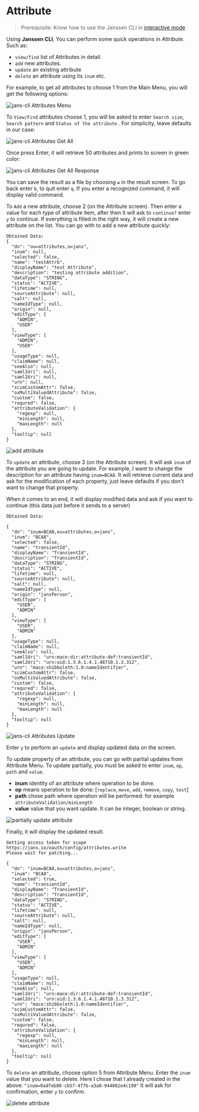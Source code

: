 # Attribute

> Prerequisite: Know how to use the Janssen CLI in [interactive mode](im-index.md)

Using **Janssen CLI**, You can perform some quick operations in _Attribute_. Such as:
- `view/find` list of Attributes in detail.
- `add` new attributes.
- `update` an existing attribute
- `delete` an attribute using its `inum` etc.

For example, to get all attributes to choose 1 from the Main Menu, you will get the following options:

![jans-cli Attributes Menu](../../../img/image-im-attributes-main-03042021.png)

To `View/Find` attributes choose 1, you will be asked to enter `Search size`,  `Search pattern` and `Status of the attribute` . For simplicity, leave defaults in our case:

![jans-cli Attributes Get All](../../../img/image-im-attributes-get-all-03042021.png)

Once press Enter, it will retrieve 50 attributes and prints to screen in green color:

![jans-cli Attributes Get All Response](../../../img/image-im-attributes-get-all-response-03042021.png)

You can save the result as a file by choosing `w` in the result screen. To go back enter `b`, to quit enter `q`. If you enter a recognized command, it will display valid command.

To `Add` a new attribute, choose 2 (on the Attribute screen). Then enter a value for each type of attribute item, after then it will ask to `continue?` enter `y` to continue. If everything is filled in the right way, it will create a new attribute on the list.
You can go with to add a new attribute quickly:
```text
Obtained Data:
{
  "dn": "ou=attributes,o=jans",
  "inum": null,
  "selected": false,
  "name": "testAttrb",
  "displayName": "test Attribute",
  "description": "testing attribute addition",
  "dataType": "STRING",
  "status": "ACTIVE",
  "lifetime": null,
  "sourceAttribute": null,
  "salt": null,
  "nameIdType": null,
  "origin": null,
  "editType": [
    "ADMIN",
    "USER"
  ],
  "viewType": [
    "ADMIN",
    "USER"
  ],
  "usageType": null,
  "claimName": null,
  "seeAlso": null,
  "saml1Uri": null,
  "saml2Uri": null,
  "urn": null,
  "scimCustomAttr": false,
  "oxMultiValuedAttribute": false,
  "custom": false,
  "requred": false,
  "attributeValidation": {
    "regexp": null,
    "minLength": null,
    "maxLength": null
  },
  "tooltip": null
}
```

![add attribute](../../../img/image-im-add-attrb-03042021.png) 

To `update` an attribute, choose 3 (on the Attribute screen). It will ask `inum` of the attribute you are going to update. For example, I want to change the description for an attribute having `inum=BCA8`. 
It will retrieve current data and ask for the modification of each property, just leave defaults if you don't want to change that property.

When it comes to an end, it will display modified data and ask if you want to continue (this data just before it sends to a server)

```text
Obtained Data:

{
  "dn": "inum=BCA8,ou=attributes,o=jans",
  "inum": "BCA8",
  "selected": false,
  "name": "transientId",
  "displayName": "TransientId",
  "description": "TransientId",
  "dataType": "STRING",
  "status": "ACTIVE",
  "lifetime": null,
  "sourceAttribute": null,
  "salt": null,
  "nameIdType": null,
  "origin": "jansPerson",
  "editType": [
    "USER",
    "ADMIN"
  ],
  "viewType": [
    "USER",
    "ADMIN"
  ],
  "usageType": null,
  "claimName": null,
  "seeAlso": null,
  "saml1Uri": "urn:mace:dir:attribute-def:transientId",
  "saml2Uri": "urn:oid:1.3.6.1.4.1.48710.1.3.312",
  "urn": "mace:shibboleth:1.0:nameIdentifier",
  "scimCustomAttr": false,
  "oxMultiValuedAttribute": false,
  "custom": false,
  "requred": false,
  "attributeValidation": {
    "regexp": null,
    "minLength": null,
    "maxLength": null
  },
  "tooltip": null
}
```
![jans-cli Attributes Update](../../../img/image-im-attributes-update-03042021.png)

Enter `y` to perform an `update` and display updated data on the screen.

To update property of an attribute, you can go with partial updates from Attribute Menu. To update partially, you must be asked to enter `inum`, `op`, `path` and `value`.
- **__inum__** identity of an attribute where operation to be done.
- **__op__** means operation to be done: [`replace`, `move`, `add`, `remove`, `copy`, `test`]
- **__path__** chose path where operation will be performed: for example `attributeValidation/minLength`
- **__value__** value that you want update. It can be integer, boolean or string.

![partially update attribute](../../../img/image-im-partial-attrb-update-03042021.png)

Finally, it will display the updated result.

```text
Getting access token for scope https://jans.io/oauth/config/attributes.write
Please wait for patching...

{
  "dn": "inum=BCA8,ou=attributes,o=jans",
  "inum": "BCA8",
  "selected": true,
  "name": "transientId",
  "displayName": "TransientId",
  "description": "TransientId",
  "dataType": "STRING",
  "status": "ACTIVE",
  "lifetime": null,
  "sourceAttribute": null,
  "salt": null,
  "nameIdType": null,
  "origin": "jansPerson",
  "editType": [
    "USER",
    "ADMIN"
  ],
  "viewType": [
    "USER",
    "ADMIN"
  ],
  "usageType": null,
  "claimName": null,
  "seeAlso": null,
  "saml1Uri": "urn:mace:dir:attribute-def:transientId",
  "saml2Uri": "urn:oid:1.3.6.1.4.1.48710.1.3.312",
  "urn": "mace:shibboleth:1.0:nameIdentifier",
  "scimCustomAttr": false,
  "oxMultiValuedAttribute": false,
  "custom": false,
  "requred": false,
  "attributeValidation": {
    "regexp": null,
    "minLength": null,
    "maxLength": null
  },
  "tooltip": null
}
```

To `delete` an attribute, choose option 5 from Attribute Menu. Enter the `inum` value that you want to delete. Here I chose that I already created in the above: `"inum=0adfeb80-cb57-4f7b-a3a0-944082e4c199"` It will ask for confirmation, enter `y` to confirm.

![delete attribute](../../../img/image-im-delete-attrb-03042021.png)

